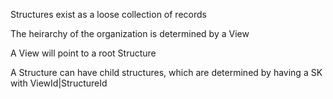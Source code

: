 ﻿Structures exist as a loose collection of records

The heirarchy of the organization is determined by a View

A View will point to a root Structure

A Structure can have child structures, which are determined by having a SK with ViewId|StructureId

